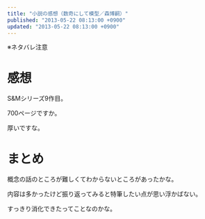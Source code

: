 ```yaml
---
title: "小説の感想（数奇にして模型／森博嗣）"
published: "2013-05-22 08:13:00 +0900"
updated: "2013-05-22 08:13:00 +0900"
---
```


※ネタバレ注意

# 感想

S&#038;Mシリーズ9作目。

700ページですか。

厚いですな。

# まとめ

概念の話のところが難しくてわからないところがあったかな。

内容は多かったけど振り返ってみると特筆したい点が思い浮かばない。

すっきり消化できたってことなのかな。
